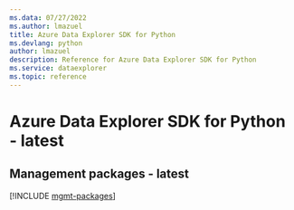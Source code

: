 ```yaml
---
ms.data: 07/27/2022
ms.author: lmazuel
title: Azure Data Explorer SDK for Python
ms.devlang: python
author: lmazuel
description: Reference for Azure Data Explorer SDK for Python
ms.service: dataexplorer
ms.topic: reference
---
```

# Azure Data Explorer SDK for Python - latest

## Management packages - latest
[!INCLUDE [mgmt-packages](data-explorer-mgmt-index.md)]